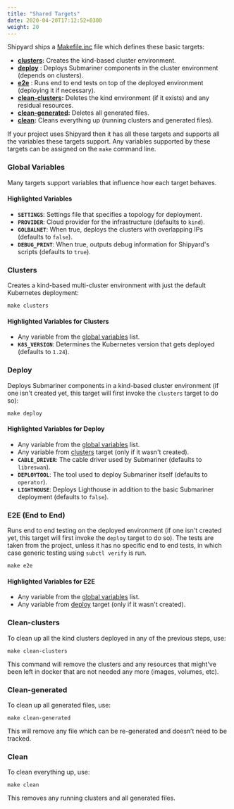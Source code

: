 ```yaml
---
title: "Shared Targets"
date: 2020-04-20T17:12:52+0300
weight: 20
---
```


Shipyard ships a [Makefile.inc] file which defines these basic targets:

* **[clusters](#clusters):** Creates the kind-based cluster environment.
* **[deploy](#deploy)** : Deploys Submariner components in the cluster environment (depends on clusters).
* **[e2e](#e2e-end-to-end)** : Runs end to end tests on top of the deployed environment (deploying it if necessary).
* **[clean-clusters](#clean-clusters):** Deletes the kind environment (if it exists) and any residual resources.
* **[clean-generated](#clean-generated):** Deletes all generated files.
* **[clean](#clean):** Cleans everything up (running clusters and generated files).

If your project uses Shipyard then it has all these targets and supports all the variables these targets support.
Any variables supported by these targets can be assigned on the `make` command line.

### Global Variables

Many targets support variables that influence how each target behaves.

#### Highlighted Variables

* **`SETTINGS`**: Settings file that specifies a topology for deployment.
* **`PROVIDER`**: Cloud provider for the infrastructure (defaults to `kind`).
* **`GOLBALNET`**: When true, deploys the clusters with overlapping IPs (defaults to `false`).
* **`DEBUG_PRINT`**: When true, outputs debug information for Shipyard's scripts (defaults to `true`).

### Clusters

Creates a kind-based multi-cluster environment with just the default Kubernetes deployment:

```shell
make clusters
```

#### Highlighted Variables for Clusters

* Any variable from the [global variables](#global-variables) list.
* **`K8S_VERSION`**: Determines the Kubernetes version that gets deployed (defaults to `1.24`).

### Deploy

Deploys Submariner components in a kind-based cluster environment (if one isn't created yet, this target will first invoke the `clusters`
target to do so):

```shell
make deploy
```

#### Highlighted Variables for Deploy

* Any variable from the [global variables](#global-variables) list.
* Any variable from [clusters](#clusters) target (only if it wasn't created).
* **`CABLE_DRIVER`**: The cable driver used by Submariner (defaults to `libreswan`).
* **`DEPLOYTOOL`**: The tool used to deploy Submariner itself (defaults to `operator`).
* **`LIGHTHOUSE`**: Deploys Lighthouse in addition to the basic Submariner deployment (defaults to `false`).

### E2E (End to End)

Runs end to end testing on the deployed environment (if one isn't created yet, this target will first invoke the `deploy` target to do so).
The tests are taken from the project, unless it has no specific end to end tests, in which case generic testing using `subctl verify` is
run.

```shell
make e2e
```

#### Highlighted Variables for E2E

* Any variable from the [global variables](#global-variables) list.
* Any variable from [deploy](#deploy) target (only if it wasn't created).

### Clean-clusters

To clean up all the kind clusters deployed in any of the previous steps, use:

```shell
make clean-clusters
```

This command will remove the clusters and any resources that might've been left in docker that are not needed any more (images, volumes,
etc).

### Clean-generated

To clean up all generated files, use:

```shell
make clean-generated
```

This will remove any file which can be re-generated and doesn’t need to be tracked.

### Clean

To clean everything up, use:

```shell
make clean
```

This removes any running clusters and all generated files.

[Makefile.inc]: https://github.com/submariner-io/shipyard/blob/devel/Makefile.inc
